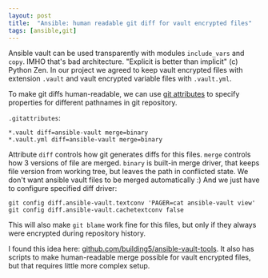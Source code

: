 ```yaml
---
layout: post
title:  "Ansible: human readable git diff for vault encrypted files"
tags: [ansible,git]
---
```


Ansible vault can be used transparently with modules `include_vars` and `copy`. IMHO that's bad architecture. "Explicit is better than implicit" (c) Python Zen. In our project we agreed to keep vault encrypted files with extension `.vault` and vault encrypted variable files with `.vault.yml`.

To make git diffs human-readable, we can use [git attributes](https://git-scm.com/book/en/v2/Customizing-Git-Git-Attributes) to specify properties for different pathnames in git repository.

`.gitattributes`:

```git
*.vault diff=ansible-vault merge=binary
*.vault.yml diff=ansible-vault merge=binary
```

Attribute `diff` controls how git generates diffs for this files. `merge` controls how 3 versions of file are merged. `binary` is built-in merge driver, that keeps file version from working tree, but leaves the path in conflicted state. We don't want ansible vault files to be merged automatically :) And we just have to configure specified diff driver:

```shell
git config diff.ansible-vault.textconv 'PAGER=cat ansible-vault view'
git config diff.ansible-vault.cachetextconv false
```

This will also make `git blame` work fine for this files, but only if they always were encrypted during repository history.

I found this idea here: [github.com/building5/ansible-vault-tools](https://github.com/building5/ansible-vault-tools). It also has scripts to make human-readable merge possible for vault encrypted files, but that requires little more complex setup.
